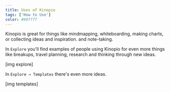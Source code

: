 ```yaml
---
title: Uses of Kinopio
tags: ['How to Use']
color: #90ffff
---
```


Kinopio is great for things like mindmapping, whiteboarding, making charts, or collecting ideas and inspiration. and note-taking.

In `Explore` you'll find examples of people using Kinopio for even more things like breakups, travel planning, research and thinking through new ideas.

[img explore]

In `Explore → Templates` there's even more ideas.

[img templates]